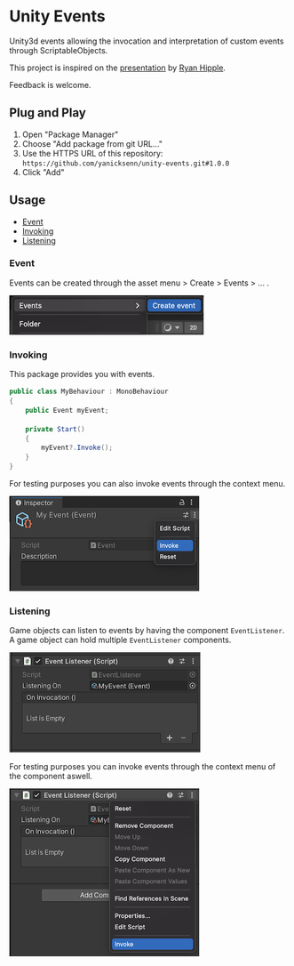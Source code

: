 # Unity Events
Unity3d events allowing the invocation and interpretation of custom events through ScriptableObjects.

This project is inspired on the [presentation](https://youtu.be/raQ3iHhE_Kk?t=1673) by [Ryan Hipple](https://twitter.com/roboryantron).

Feedback is welcome.

## Plug and Play
1. Open "Package Manager"
2. Choose "Add package from git URL..."
3. Use the HTTPS URL of this repository:
   `https://github.com/yanicksenn/unity-events.git#1.0.0`
4. Click "Add"

## Usage
- [Event](#user-content-event)
- [Invoking](#user-content-invoking)
- [Listening](#user-content-listening)

### Event

Events can be created through the asset menu > Create > Events > ... .

![Asset menu](./Documentation/asset-menu.png)

### Invoking

This package provides you with events.

```c#
public class MyBehaviour : MonoBehaviour
{
    public Event myEvent;
    
    private Start()
    {
        myEvent?.Invoke();
    }
}
```

For testing purposes you can also invoke events through the context menu.

![Context menu asset](./Documentation/context-menu-asset.png)

### Listening

Game objects can listen to events by having the component `EventListener`. A game object can hold multiple `EventListener` components.

![Component](./Documentation/component.png)

For testing purposes you can invoke events through the context menu of the component aswell.

![Context menu component](./Documentation/context-menu-component.png)
